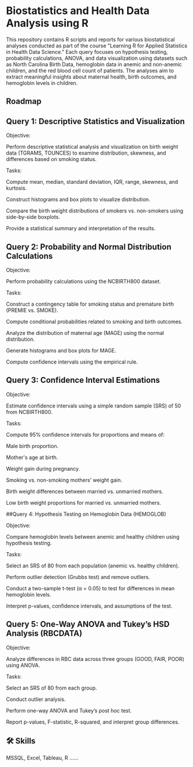
# Biostatistics and Health Data Analysis using R

This repository contains R scripts and reports for various biostatistical analyses conducted as part of the course "Learning R for Applied Statistics in Health Data Science." Each query focuses on hypothesis testing, probability calculations, ANOVA, and data visualization using datasets such as North Carolina Birth Data, hemoglobin data in anemic and non-anemic children, and the red blood cell count of patients. The analyses aim to extract meaningful insights about maternal health, birth outcomes, and hemoglobin levels in children.


## Roadmap

## Query 1: Descriptive Statistics and Visualization

Objective: 

Perform descriptive statistical analysis and visualization on birth weight data (TGRAMS, TOUNCES) to examine distribution, skewness, and differences based on smoking status.

Tasks:

Compute mean, median, standard deviation, IQR, range, skewness, and kurtosis.

Construct histograms and box plots to visualize distribution.

Compare the birth weight distributions of smokers vs. non-smokers using side-by-side boxplots.

Provide a statistical summary and interpretation of the results.


## Query 2: Probability and Normal Distribution Calculations

Objective: 

Perform probability calculations using the NCBIRTH800 dataset.

Tasks:

Construct a contingency table for smoking status and premature birth (PREMIE vs. SMOKE).

Compute conditional probabilities related to smoking and birth outcomes.

Analyze the distribution of maternal age (MAGE) using the normal distribution.

Generate histograms and box plots for MAGE.

Compute confidence intervals using the empirical rule.


## Query 3: Confidence Interval Estimations

Objective: 

Estimate confidence intervals using a simple random sample (SRS) of 50 from NCBIRTH800.

Tasks:

Compute 95% confidence intervals for proportions and means of:

Male birth proportion.

Mother's age at birth.

Weight gain during pregnancy.

Smoking vs. non-smoking mothers’ weight gain.

Birth weight differences between married vs. unmarried mothers.

Low birth weight proportions for married vs. unmarried mothers.

##Query 4: Hypothesis Testing on Hemoglobin Data (HEMOGLOB)

Objective: 

Compare hemoglobin levels between anemic and healthy children using hypothesis testing.

Tasks:

Select an SRS of 80 from each population (anemic vs. healthy children).

Perform outlier detection (Grubbs test) and remove outliers.

Conduct a two-sample t-test (α = 0.05) to test for differences in mean hemoglobin levels.

Interpret p-values, confidence intervals, and assumptions of the test.

## Query 5: One-Way ANOVA and Tukey’s HSD Analysis (RBCDATA)

Objective: 

Analyze differences in RBC data across three groups (GOOD, FAIR, POOR) using ANOVA.

Tasks:

Select an SRS of 80 from each group.

Conduct outlier analysis.

Perform one-way ANOVA and Tukey’s post hoc test.

Report p-values, F-statistic, R-squared, and interpret group differences.




## 🛠 Skills
MSSQL, Excel, Tableau, R ......






